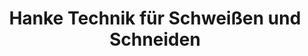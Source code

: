 ---
title: "Hanke Technik für Schweißen und Schneiden"
url: /waldkraiburg/hanke-technik-fuer-schweissen-und-schneiden/
shop: Allgemein
---